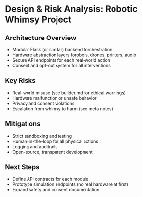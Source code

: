 # Design & Risk Analysis: Robotic Whimsy Project

## Architecture Overview
- Modular Flask (or similar) backend forchestration
- Hardware abstraction layers forobots, drones, printers, audio
- Secure API endpoints for each real-world action
- Consent and opt-out system for all interventions

## Key Risks
- Real-world misuse (see builder.md for ethical warnings)
- Hardware malfunction or unsafe behavior
- Privacy and consent violations
- Escalation from whimsy to harm (see meta notes)

## Mitigations
- Strict sandboxing and testing
- Human-in-the-loop for all physical actions
- Logging and auditrails
- Open-source, transparent development

## Next Steps
- Define API contracts for each module
- Prototype simulation endpoints (no real hardware at first)
- Expand safety and consent documentation
